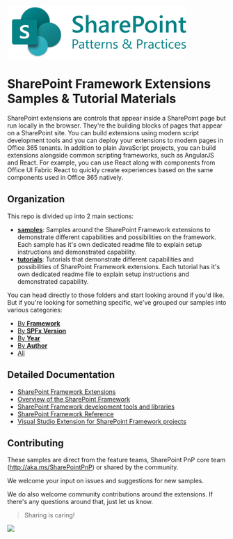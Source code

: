 ![SharePoint Patterns & Practices](./img/sharepointpnp.svg)

# SharePoint Framework Extensions Samples & Tutorial Materials

SharePoint extensions are controls that appear inside a SharePoint page but run locally in the browser. They're the building blocks of pages that appear on a SharePoint site. You can build extensions using modern script development tools and you can deploy your extensions to modern pages in Office 365 tenants. In addition to plain JavaScript projects, you can build extensions alongside common scripting frameworks, such as AngularJS and React. For example, you can use React along with components from Office UI Fabric React to quickly create experiences based on the same components used in Office 365 natively.

## Organization

This repo is divided up into 2 main sections:

- **[samples](https://github.com/SharePoint/sp-dev-fx-extensions/tree/master/samples)**: Samples around the SharePoint Framework extensions to demonstrate different capabilities and possibilities on the framework. Each sample has it's own dedicated readme file to explain setup instructions and demonstrated capability.
- **[tutorials](https://github.com/SharePoint/sp-dev-fx-extensions/tree/master/tutorials)**: Tutorials that demonstrate different capabilities and possibilities of SharePoint Framework extensions. Each tutorial has it's own dedicated readme file to explain setup instructions and demonstrated capability.

You can head directly to those folders and start looking around if you'd like. But if you're looking for something specific, we've grouped our samples into various categories:

- [By **Framework**](./samples/framework.md)
- [By **SPFx Version**](./samples/spfx.md)
- [By **Year**](./samples/year.md)
- [By **Author**](./samples/author.md)
- [All](./samples/all.md)

## Detailed Documentation

- [SharePoint Framework Extensions](https://dev.office.com/sharepoint/docs/spfx/extensions/overview-extensions)
- [Overview of the SharePoint Framework](http://dev.office.com/sharepoint/docs/spfx/sharepoint-framework-overview)
- [SharePoint Framework development tools and libraries](http://dev.office.com/sharepoint/docs/spfx/tools-and-libraries)
- [SharePoint Framework Reference](http://aka.ms/spfx-reference)
- [Visual Studio Extension for SharePoint Framework projects](https://github.com/SharePoint/sp-dev-fx-vs-extension)

## Contributing

These samples are direct from the feature teams, SharePoint PnP core team (http://aka.ms/SharePointPnP) or shared by the community.

We welcome your input on issues and suggestions for new samples.

We do also welcome community contributions around the extensions. If there's any questions around that, just let us know.

> Sharing is caring!

<img src="https://telemetry.sharepointpnp.com/sp-dev-fx-extensions/docs/index" />